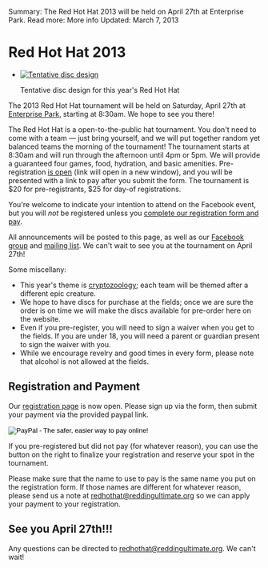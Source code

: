 Summary: The Red Hot Hat 2013 will be held on April 27th at Enterprise Park.
Read more: More info
Updated: March 7, 2013

# Red Hot Hat 2013

<ul class="thumbnails pull-right span4">
    <li class="span3 pull-right">
        <div class="thumbnail">
            <a href="/images/rhh-2013-disc.jpg">
                <img src="/images/rhh-2013-disc.jpg" alt="Tentative disc design">
            </a>
            <p class="caption">
                Tentative disc design for this year's Red Hot Hat
            </p>
        </div>
    </li>
</ul>

The 2013 Red Hot Hat tournament will be held on Saturday, April 27th at [Enterprise Park](/places/enterprise), starting at 8:30am. We hope to see you there!

The Red Hot Hat is a open-to-the-public hat tournament.
You don't need to come with a team &mdash; just bring yourself, and we will put together random yet balanced teams the morning of the tournament!
The tournament starts at 8:30am and will run through the afternoon until 4pm or 5pm.
We will provide a guaranteed four games, food, hydration, and basic amenities.
Pre-registration <a href="https://docs.google.com/forms/d/1Hs6b0YoJ9UQpZdd_aga6Vi3tEuhueYNhRaq9JS61Ccg/viewform" target="_blank">is open</a> (link will open in a new window), and you will be presented with a link to pay after you submit the form.
The tournament is $20 for pre-registrants, $25 for day-of registrations.

You're welcome to indicate your intention to attend on the Facebook event, but you will *not* be registered unless you <a href="https://docs.google.com/forms/d/1Hs6b0YoJ9UQpZdd_aga6Vi3tEuhueYNhRaq9JS61Ccg/viewform" target="_blank">complete our registration form and pay</a>.

All announcements will be posted to this page, as well as our [Facebook group](https://www.facebook.com/groups/ReddingUltimateAssociation/) and [mailing list](https://groups.google.com/forum/?fromgroups#!forum/redding-ultimate-association).
We can't wait to see you at the tournament on April 27th!

Some miscellany:

* This year's theme is [cryptozoology](http://en.wikipedia.org/wiki/Cryptozoology); each team will be themed after a different epic creature.
* We hope to have discs for purchase at the fields; once we are sure the order is on time we will make the discs available for pre-order here on the website.
* Even if you pre-register, you will need to sign a waiver when you get to the fields. If you are under 18, you will need a parent or guardian present to sign the waiver with you.
* While we encourage revelry and good times in every form, please note that alcohol is not allowed at the fields.

## Registration and Payment

Our <a href="https://docs.google.com/forms/d/1Hs6b0YoJ9UQpZdd_aga6Vi3tEuhueYNhRaq9JS61Ccg/viewform" target="_blank">registration page</a> is now open.
Please sign up via the form, then submit your payment via the provided paypal link.

<div class="pull-right span3">
<form action="https://www.paypal.com/cgi-bin/webscr" method="post">
<input type="hidden" name="cmd" value="_s-xclick" />
<input type="hidden" name="hosted_button_id" value="J8T5S53YC9JAE" />
<input type="image" src="https://www.paypalobjects.com/en_US/i/btn/btn_paynowCC_LG.gif" name="submit" alt="PayPal - The safer, easier way to pay online!" class="pull-right well"/>
<img alt="" src="https://www.paypalobjects.com/en_US/i/scr/pixel.gif" width="1" height="1" />
</form>
</div>

If you pre-registered but did not pay (for whatever reason), you can use the button on the right to finalize your registration and reserve your spot in the tournament.

Please make sure that the name to use to pay is the same name you put on the registration form.
If those names are different for whatever reason, please send us a note at <redhothat@reddingultimate.org> so we can apply your payment to your registration.

## See you April 27th!!!

Any questions can be directed to <redhothat@reddingultimate.org>.
We can't wait!
